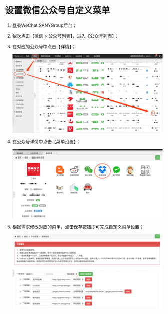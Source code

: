 # 设置微信公众号自定义菜单

1. 登录WeChat.SANYGroup后台；

2. 依次点击【微信 > 公众号列表】，进入【公众号列表】；

3. 在对应的公众号中点击【详情】；

   ![image-20190911163319996](image/image-20190911163319996.png)

4. 在公众号详情中点击【菜单设置】；

   ![image-20190911163519441](image/image-20190911163519441.png)

5. 根据需求修改对应的菜单，点击保存按钮即可完成自定义菜单设置；

   ![image-20190911163607226](image/image-20190911163607226.png)

